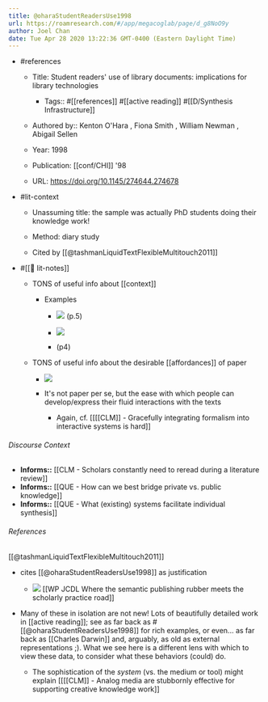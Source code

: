 ```yaml
---
title: @oharaStudentReadersUse1998
url: https://roamresearch.com/#/app/megacoglab/page/d_g8NoO9y
author: Joel Chan
date: Tue Apr 28 2020 13:22:36 GMT-0400 (Eastern Daylight Time)
---
```


- #references

    - Title: Student readers' use of library documents: implications for library technologies

        - Tags:: #[[references]] #[[active reading]] #[[D/Synthesis Infrastructure]]

    - Authored by::  Kenton O'Hara ,  Fiona Smith ,  William Newman ,  Abigail Sellen

    - Year: 1998

    - Publication: [[conf/CHI]] '98

    - URL: https://doi.org/10.1145/274644.274678
- #lit-context

    - Unassuming title: the sample was actually PhD students doing their knowledge work!

    - Method: diary study

    - Cited by [[@tashmanLiquidTextFlexibleMultitouch2011]]
- #[[📝 lit-notes]]

    - TONS of useful info about [[context]]

        - Examples

            - ![](https://firebasestorage.googleapis.com/v0/b/firescript-577a2.appspot.com/o/imgs%2Fapp%2Fmegacoglab%2FbnNNNQdAqR?alt=media&token=afd418c2-2f3f-4958-aad2-1feb8a26b355) (p.5)

            - ![](https://firebasestorage.googleapis.com/v0/b/firescript-577a2.appspot.com/o/imgs%2Fapp%2Fmegacoglab%2FSgLyZ1i8Xr?alt=media&token=1454d34d-de0d-4916-adf7-10984f899804)

            - (p4)

    - TONS of useful info about the desirable [[affordances]] of paper

        - ![](https://firebasestorage.googleapis.com/v0/b/firescript-577a2.appspot.com/o/imgs%2Fapp%2Fmegacoglab%2FAzATTY1Hfc?alt=media&token=7735f3ca-53a7-4fae-9121-7939ce39dd41)

        - It's not paper per se, but the ease with which people can develop/express their fluid interactions with the texts

            - Again, cf. [[[[CLM]] - Gracefully integrating formalism into interactive systems is hard]]

###### Discourse Context

- **Informs::** [[CLM - Scholars constantly need to reread during a literature review]]
- **Informs::** [[QUE - How can we best bridge private vs. public knowledge]]
- **Informs::** [[QUE - What (existing) systems facilitate individual synthesis]]

###### References

[[@tashmanLiquidTextFlexibleMultitouch2011]]

- cites [[@oharaStudentReadersUse1998]] as justification

    - ![](https://firebasestorage.googleapis.com/v0/b/firescript-577a2.appspot.com/o/imgs%2Fapp%2Fmegacoglab%2FBAOos0FfjB?alt=media&token=b0c45a1a-6c22-40ea-9d0f-7dbed9b0198b)
[[WP JCDL Where the semantic publishing rubber meets the scholarly practice road]]

- Many of these in isolation are not new! Lots of beautifully detailed work in [[active reading]]; see as far back as #[[@oharaStudentReadersUse1998]] for rich examples, or even... as far back as [[Charles Darwin]] and, arguably, as old as external representations ;). What we see here is a different lens with which to view these data, to consider what these behaviors (could) do.

    - The sophistication of the *system* (vs. the medium or tool) might explain [[[[CLM]] - Analog media are stubbornly effective for supporting creative knowledge work]]
